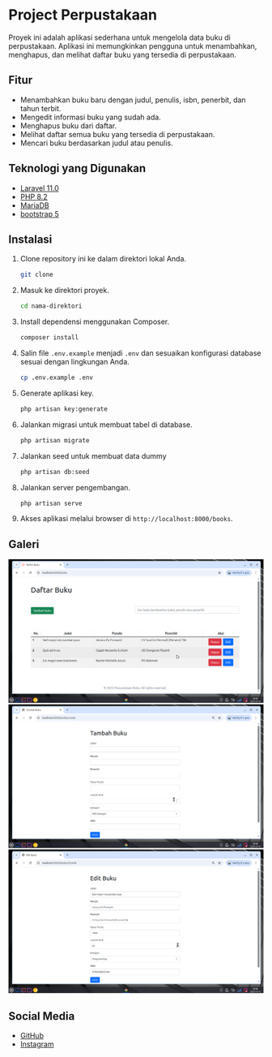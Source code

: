 # Project Perpustakaan
Proyek ini adalah aplikasi sederhana untuk mengelola data buku di perpustakaan. Aplikasi
ini memungkinkan pengguna untuk menambahkan, menghapus, dan melihat daftar buku yang tersedia di perpustakaan.

## Fitur
- Menambahkan buku baru dengan judul, penulis, isbn, penerbit, dan tahun terbit.
- Mengedit informasi buku yang sudah ada.
- Menghapus buku dari daftar.
- Melihat daftar semua buku yang tersedia di perpustakaan.
- Mencari buku berdasarkan judul atau penulis.

## Teknologi yang Digunakan
- [Laravel 11.0](https://laravel.com)
- [PHP 8.2](https://www.php.net)
- [MariaDB](https://mariadb.org)
- [bootstrap 5](https://getbootstrap.com)

## Instalasi
1. Clone repository ini ke dalam direktori lokal Anda.
    ```bash
    git clone
    ```
2. Masuk ke direktori proyek.
    ```bash
    cd nama-direktori
    ```
3. Install dependensi menggunakan Composer.
    ```bash
    composer install
    ```
4. Salin file `.env.example` menjadi `.env` dan sesuaikan konfigurasi
    database sesuai dengan lingkungan Anda.
    ```bash
    cp .env.example .env
    ```
5. Generate aplikasi key.
    ```bash
    php artisan key:generate
    ```
6. Jalankan migrasi untuk membuat tabel di database.
    ```bash
    php artisan migrate
    ```
7. Jalankan seed untuk membuat data dummy
    ```bash
    php artisan db:seed
    ```
8. Jalankan server pengembangan.
    ```bash
    php artisan serve
    ```
9. Akses aplikasi melalui browser di `http://localhost:8000/books`.

## Galeri 
![image page home](resources/images/image_1.png) 
<br>
![image page edit book](resources/images/image_2.png)
<br>
![image page add book](resources/images/image_3.png)

## Social Media
- [GitHub](https://github.com/haichannn/)
- [Instagram](https://instagram.com/_haichannn)

